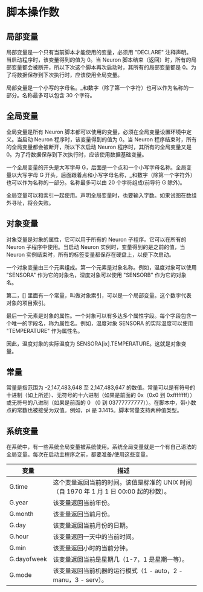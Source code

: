 # 脚本操作数

## 局部变量

局部变量是一个只有当前脚本才能使用的变量，必须用 "DECLARE" 注释声明。当启动程序时，该变量得到的值为 0。当 Neuron 脚本结束（返回）时，所有的局部变量都会被断开，所以下次这个脚本再次启动时，其所有的局部变量都是 0。为了将数据保存到下次执行时，应该使用全局变量。

局部变量是一个小写的字母名。\_和数字（除了第一个字符）也可以作为名称的一部分。名称最多可以包含 30 个字符。

## 全局变量

全局变量是所有 Neuron 脚本都可以使用的变量，必须在全局变量设置环境中定义。当启动 Neuron 程序时，该变量得到的值为 0。当 Neuron 程序结束时，所有的全局变量都会被断开，所以下次启动 Neuron 程序时，其所有的全局变量又是 0。为了将数据保存到下次执行时，应该使用数据基础变量。

一个全局变量的开头是大写字母 G，后面是一个点和一个小写字母名称。全局变量以大写字母 G 开头，后面跟着点和小写字母名称，\_和数字（除第一个字符外）也可以作为名称的一部分。名称最多可以由 20 个字符组成(前导符 G 除外)。

全局变量可以和索引一起使用。声明全局变量时，也要输入字数。如果试图在数组外寻址，将会失败。

## 对象变量

对象变量是对象的属性，它可以用于所有的 Neuron 子程序。它可以在所有的 Neuron 子程序中使用。当启动 Neuron 实例时，变量得到的是之前的值，当 Neuron 实例结束时，所有的标签变量都保存在硬盘上，以便下次启动。

一个对象变量由三个元素组成。第一个元素是对象名称。例如，温度对象可以使用 "SENSORA" 作为它的对象名，湿度对象可以使用 "SENSORB" 作为它的对象名。

第二，[] 里面有一个常量，叫做对象索引，可以是一个局部变量。这个数字代表对象的项目索引。

最后一个元素是对象的属性。一个对象可以有多达多个属性字段。每个字段包含一个唯一的字段名，称为属性名。例如，温度对象 SENSORA 的实际温度可以使用 "TEMPERATURE" 作为属性名。

因此，温度对象的实际温度为 SENSORA[ix].TEMPERATURE。这就是对象变量。

## 常量

常量是指范围为 -2,147,483,648 至 2,147,483,647 的数值。常量可以是有符号的十进制（如上所述）、无符号的十六进制（如果是前面的 0x（0x0 到 0xffffffff））或无符号的八进制（如果是前面的 0 （0 到 03777777777））。在脚本中，带小数点的常数也被接受为双值。例如，pi 是 3.1415。脚本常量支持两种值类型。

## 系统变量

在系统中，有一些系统全局变量被系统使用。系统全局变量就是一个有自己语法的全局变量。每次在启动主程序之前，都要准备/使用这些变量。

| 变量        | 描述                                                                                    |
| ----------- | --------------------------------------------------------------------------------------- |
| G.time      | 这个变量返回当前的时间。该值是标准的 UNIX 时间（自 1970 年 1 月 1 日 00:00 起的秒数）。 |
| G.year      | 该变量返回当前年份。                                                                    |
| G.month     | 该变量返回当前月份。                                                                    |
| G.day       | 该变量返回当前月份的日期。                                                              |
| G.hour      | 该变量返回一天中的当前时间。                                                            |
| G.min       | 该变量返回小时的当前分钟。                                                              |
| G.dayofweek | 该变量返回当前是星期几（1-7，1 是星期一等）。                                           |
| G.mode      | 该变量返回当前机器的运行模式（1 - auto，2 - manu，3 - serv）。                          |
